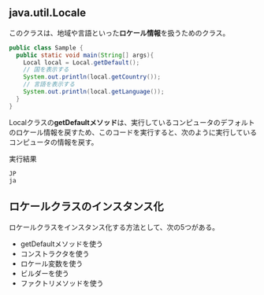 ## java.util.Locale

このクラスは、地域や言語といった**ロケール情報**を扱うためのクラス。

```Java
public class Sample {
  public static void main(String[] args){
    Local local = Local.getDefault();
    // 国を表示する
    System.out.println(local.getCountry());
    // 言語を表示する
    System.out.println(local.getLanguage());
  }
}
```

Localクラスの**getDefaultメソッド**は、実行しているコンピュータのデフォルトのロケール情報を戻すため、このコードを実行すると、次のように実行しているコンピュータの情報を戻す。

実行結果

```console
JP
ja
```

## ロケールクラスのインスタンス化

ロケールクラスをインスタンス化する方法として、次の5つがある。

* getDefaultメソッドを使う
* コンストラクタを使う
* ロケール変数を使う
* ビルダーを使う
* ファクトリメソッドを使う

